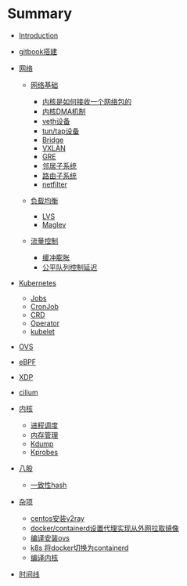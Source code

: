 # Summary

* [Introduction](README.md)

* [gitbook搭建](./gitbook/index.md)

* [网络]()
  * [网络基础](./network/basic/index.md)
    * [内核是如何接收一个网络包的](./network/basic/recv_one_package.md)
    * [内核DMA机制](./network/basic/dma.md)
    * [veth设备](./network/basic/veth.md)
    * [tun/tap设备](./network/basic/tun-tap.md)
    * [Bridge](./network/basic/bridge.md)
    * [VXLAN](./network/basic/vxlan.md)
    * [GRE](./network/basic/gre.md)
    * [邻居子系统](./network/basic/neighbor.md)
    * [路由子系统](./network/basic/route.md)
    * [netfilter](./network/basic/netfilter.md)

  * [负载均衡](./network/lb/index.md)
    * [LVS](./network/lb/LVS.md)
    * [Maglev](./network/lb/Maglev.md)

  * [流量控制](./network/traffic_control/tc.md)
    * [缓冲膨胀](./network/traffic_control/bufferbloat.md)
    * [公平队列控制延迟](./network/traffic_control/fq_codel.md)

* [Kubernetes]()
  * [Jobs](./Kubernetes/Jobs.md)
  * [CronJob](./Kubernetes/CronJob.md)
  * [CRD](./Kubernetes/CRD.md)
  * [Operator](./Kubernetes/Operator.md)
  * [kubelet](./Kubernetes/kubelet.md)

* [OVS](./OVS/index.md)

* [eBPF](./eBPF/index.md)

* [XDP](./XDP/index.md)

* [cilium](./cilium/index.md)

* [内核]()
  * [进程调度](./kernel/进程调度.md)
  * [内存管理](./kernel/内存管理.md)
  * [Kdump](./kernel/kdump.md)
  * [Kprobes](./kernel/kprobe.md)

* [八股]()
  * [一致性hash](./BAGU/consistent_hash.md)

* [杂项]()
  * [centos安装v2ray](./misc/centos-install-v2ray.md)
  * [docker/containerd设置代理实现从外网拉取镜像](./misc/docker-pull-use-proxy.md)
  * [编译安装ovs](./misc/install-ovs.md)
  * [k8s 将docker切换为containerd](./misc/docker-to-containerd.md)
  * [编译内核](./misc/compile-kernel.md)

* [时间线](KEEP.md)

